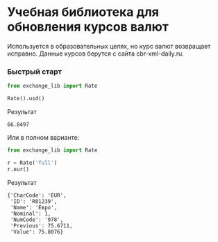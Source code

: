 # Учебная библиотека для обновления курсов валют
Используется в образовательных целях, но курс валют возвращает исправно. Данные курсов берутся с сайта cbr-xml-daily.ru.

### Быстрый старт

```python
from exchange_lib import Rate

Rate().usd()
```

Результат
```
66.8497
```

Или в полном варианте:
```python
from exchange_lib import Rate

r = Rate('full')
r.eur()
```

Результат
```
{'CharCode': 'EUR',
 'ID': 'R01239',
 'Name': 'Евро',
 'Nominal': 1,
 'NumCode': '978',
 'Previous': 75.6711,
 'Value': 75.8076}
```